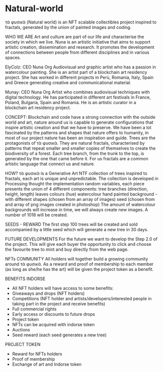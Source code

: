 # Natural-world

τὰ φυσικὰ (Natural world) is an NFT scalable collectibles project inspired to fractals, generated by the union of painted images and coding.

WHO WE ARE
Art and culture are part of our life and characterise the society in which we live. Nuna is an artistic initiative that aims to support artistic creation, 
dissemination and research. It promotes the development of connections between people from different disciplines and in various spaces.

ElyColz: CEO Nuna Org 
Audiovisual and graphic artist who has a passion in watercolour painting. 
She is an artist part of a blockchain art residency project. 
She has worked in different projects in Perù, Romania, Italy, Spain and Greece generating creative and communicational material.

Munay: CEO Nuna Org 
Artist who combines audiovisual techniques with digital technology. 
He has participated in different art festivals in France, Poland, Bulgaria, Spain and Romania. 
He is an artistic curator in a blockchain art residency project. 

CONCEPT:
Blockchain and code have a strong connection with the outside world and art, nature around us is capable to generate configurations that inspire artistic creation and that we have to preserve. 
We have been a lot fascinated by the patterns and shapes that nature offers to humanity, in most of our project nature has been an inspiration and guide. 
Trees are the protagonists of τὰ φυσικὰ. They are natural fractals, characterised by patterns that repeat smaller and smaller copies of themselves to create the biodiversity of a forest. 
Each tree branch, from the trunk to the top, is generated by the one that came before it. 
For us fractals are a common artistic language that connect us and nature.

HOW?
τὰ φυσικὰ is a Generative Art NTF collection of trees inspired to fractals, each art is unique and unpredictable. 
The collection is developed in Processing thought the implementation random variables, each piece presents the union of 4 different components:
tree branches (direction, height, length)
leaves colours (hue)
watercolour hand painted background - with different shapes (chosen from an array of images)
seed (chosen from and array of png images created in photoshop)
The amount of watercolour backgrounds will increase in time, we will always create new images.
A number of 1018 will be created.

SEEDS - REWARD
The first step 100 trees will be created and sold accompanied by a little seed which will generate a new tree in 30 days.

FUTURE DEVELOPMENTS
For the future we want to develop the Step 2.0 of the project. 
This will give each buyer the opportunity to click and choose the favourite tree to mint and buy directly from the web page.

NFTs COMMUNITY
All holders will together build a growing community around τὰ φυσικὰ. As a reward and proof of membership to each member (as long as she/he has the art) will be given the project token as a benefit.

BENEFITS INDORSE
- All NFT holders will have access to some benefits:
- Giveaways and drops (NFT holders)
- Competitions (NFT holder and artists/developers/interested people in taking part in the project and receive benefits)
- Full commercial rights 
- Early access or discounts to future drops
- Project token
- NFTs can be acquired with indorse token
- Auctions
- Seed reward (each seed generates a new tree)

PROJECT TOKEN
- Reward for NFTs holders
- Proof of membership
- Exchange of art and Indorse token
